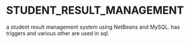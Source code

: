 # STUDENT_RESULT_MANAGEMENT
a student result management system using NetBeans and MySQL. has triggers and various other are used in sql.
